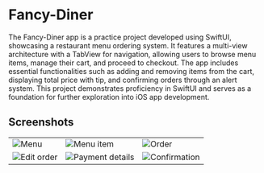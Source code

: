# Fancy-Diner

The Fancy-Diner app is a practice project developed using SwiftUI, showcasing a restaurant menu ordering system. It features a multi-view architecture with a TabView for navigation, allowing users to browse menu items, manage their cart, and proceed to checkout. The app includes essential functionalities such as adding and removing items from the cart, displaying total price with tip, and confirming orders through an alert system. This project demonstrates proficiency in SwiftUI and serves as a foundation for further exploration into iOS app development.

## Screenshots

|   |   |   |
|---|---|---|
| ![Menu](https://github.com/user-attachments/assets/8c617403-3399-4d1d-9857-29d2d705e0ad) | ![Menu item](https://github.com/user-attachments/assets/e54b7dd8-803a-4c2b-b228-331193e1ac9c) | ![Order](https://github.com/user-attachments/assets/1844ac48-dea6-4c6b-a8af-730794aeccf3) |
| ![Edit order](https://github.com/user-attachments/assets/f348410c-712c-4091-8291-1196a42934bf) | ![Payment details](https://github.com/user-attachments/assets/038276b2-941b-4e95-b3c8-44977e898e10) | ![Confirmation](https://github.com/user-attachments/assets/32b8c5dc-8b66-4884-b633-465db55de4b2) |
